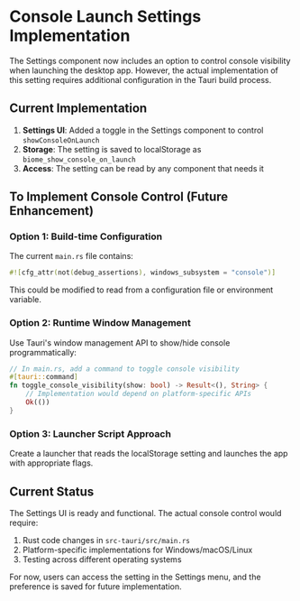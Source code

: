 # Console Launch Settings Implementation

The Settings component now includes an option to control console visibility when launching the desktop app. However, the actual implementation of this setting requires additional configuration in the Tauri build process.

## Current Implementation

1. **Settings UI**: Added a toggle in the Settings component to control `showConsoleOnLaunch`
2. **Storage**: The setting is saved to localStorage as `biome_show_console_on_launch`
3. **Access**: The setting can be read by any component that needs it

## To Implement Console Control (Future Enhancement)

### Option 1: Build-time Configuration
The current `main.rs` file contains:
```rust
#![cfg_attr(not(debug_assertions), windows_subsystem = "console")]
```

This could be modified to read from a configuration file or environment variable.

### Option 2: Runtime Window Management
Use Tauri's window management API to show/hide console programmatically:
```rust
// In main.rs, add a command to toggle console visibility
#[tauri::command]
fn toggle_console_visibility(show: bool) -> Result<(), String> {
    // Implementation would depend on platform-specific APIs
    Ok(())
}
```

### Option 3: Launcher Script Approach
Create a launcher that reads the localStorage setting and launches the app with appropriate flags.

## Current Status

The Settings UI is ready and functional. The actual console control would require:
1. Rust code changes in `src-tauri/src/main.rs`
2. Platform-specific implementations for Windows/macOS/Linux
3. Testing across different operating systems

For now, users can access the setting in the Settings menu, and the preference is saved for future implementation.
